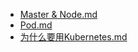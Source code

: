 - [Master & Node.md](Master%20&%20Node.md)
- [Pod.md](Pod.md)
- [为什么要用Kubernetes.md](为什么要用Kubernetes.md)
